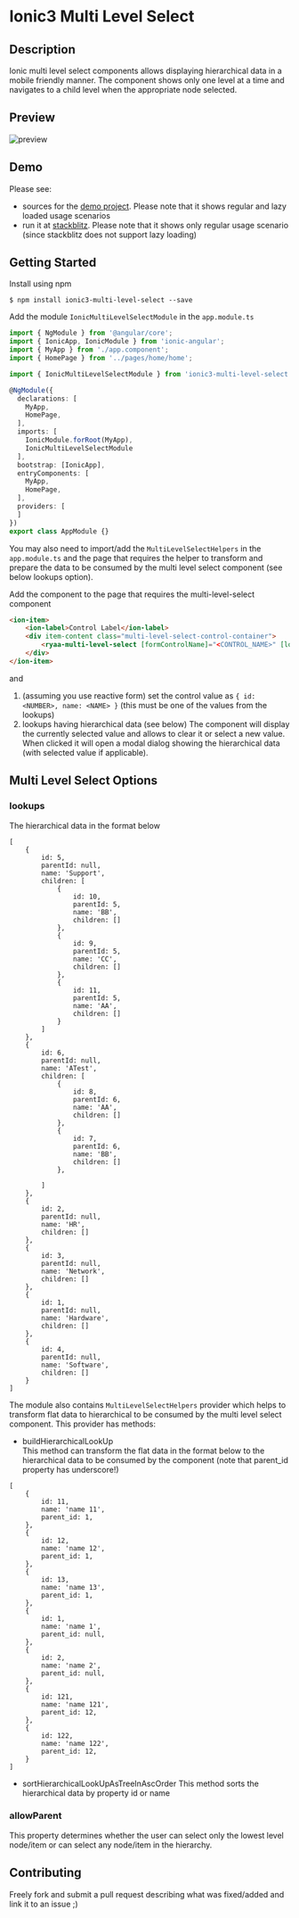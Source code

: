 # Ionic3 Multi Level Select

## Description
Ionic multi level select components allows displaying hierarchical data in a mobile friendly manner. The component shows only one level at a time and navigates to a child level when the appropriate node selected.

## Preview
![preview](https://user-images.githubusercontent.com/3608222/45682050-e2fb6b00-bb47-11e8-9679-fb531ad3e431.gif)

## Demo
Please see:
* sources for the [demo project](https://github.com/ryaa/ionic3-multi-level-select-demo). Please note that it shows regular and lazy loaded usage scenarios
* run it at [stackblitz](https://stackblitz.com/edit/ionic3-multi-level-select). Please note that it shows only regular usage scenario (since stackblitz does not support lazy loading)   

## Getting Started
Install using npm

`$ npm install ionic3-multi-level-select --save`

Add the module `IonicMultiLevelSelectModule` in the `app.module.ts`
```typescript
import { NgModule } from '@angular/core';
import { IonicApp, IonicModule } from 'ionic-angular';
import { MyApp } from './app.component';
import { HomePage } from '../pages/home/home';

import { IonicMultiLevelSelectModule } from 'ionic3-multi-level-select';

@NgModule({
  declarations: [
    MyApp,
    HomePage,
  ],
  imports: [
    IonicModule.forRoot(MyApp),
    IonicMultiLevelSelectModule
  ],
  bootstrap: [IonicApp],
  entryComponents: [
    MyApp,
    HomePage,
  ],
  providers: [
  ]
})
export class AppModule {}
```

You may also need to import/add the `MultiLevelSelectHelpers` in the `app.module.ts` and the page that requires the helper to transform and prepare the data to be consumed by the multi level select component (see below lookups option).

Add the component to the page that requires the multi-level-select component
```html
<ion-item>
    <ion-label>Control Label</ion-label>
    <div item-content class="multi-level-select-control-container">
        <ryaa-multi-level-select [formControlName]="<CONTROL_NAME>" [lookups]="<CONTROL_HIERARCHICAL_DATA>"></ryaa-multi-level-select>
    </div>
</ion-item>
```
and 
1) (assuming you use reactive form) set the control value as `{ id: <NUMBER>, name: <NAME> }` (this must be one of the values from the lookups)
2) lookups having hierarchical data (see below)
The component will display the currently selected value and allows to clear it or select a new value. When clicked it will open a modal dialog showing the hierarchical data (with selected value if applicable).

## Multi Level Select Options

### lookups
The hierarchical data in the format below
```
[
    {
        id: 5,
        parentId: null,
        name: 'Support',
        children: [
            {
                id: 10,
                parentId: 5,
                name: 'BB',
                children: []
            },
            {
                id: 9,
                parentId: 5,
                name: 'CC',
                children: []
            },
            {
                id: 11,
                parentId: 5,
                name: 'AA',
                children: []
            }
        ]
    },
    {
        id: 6,
        parentId: null,
        name: 'ATest',
        children: [
            {
                id: 8,
                parentId: 6,
                name: 'AA',
                children: []
            },
            {
                id: 7,
                parentId: 6,
                name: 'BB',
                children: []
            },

        ]
    },
    {
        id: 2,
        parentId: null,
        name: 'HR',
        children: []
    },
    {
        id: 3,
        parentId: null,
        name: 'Network',
        children: []
    },
    {
        id: 1,
        parentId: null,
        name: 'Hardware',
        children: []
    },
    {
        id: 4,
        parentId: null,
        name: 'Software',
        children: []
    }
]
```

The module also contains `MultiLevelSelectHelpers` provider which helps to transform flat data to hierarchical to be consumed by the multi level select component. This provider has methods:

- buildHierarchicalLookUp   
This method can transform the flat data in the format below to the hierarchical data to be consumed by the component (note that parent_id property has underscore!)
```
[
    {
        id: 11,
        name: 'name 11',
        parent_id: 1,
    },
    {
        id: 12,
        name: 'name 12',
        parent_id: 1,
    },
    {
        id: 13,
        name: 'name 13',
        parent_id: 1,
    },
    {
        id: 1,
        name: 'name 1',
        parent_id: null,
    },
    {
        id: 2,
        name: 'name 2',
        parent_id: null,
    },
    {
        id: 121,
        name: 'name 121',
        parent_id: 12,
    },
    {
        id: 122,
        name: 'name 122',
        parent_id: 12,
    }
]
```

- sortHierarchicalLookUpAsTreeInAscOrder
This method sorts the hierarchical data by property id or name

### allowParent
This property determines whether the user can select only the lowest level node/item or can select any node/item in the hierarchy.

## Contributing
Freely fork and submit a pull request describing what was fixed/added and link it to an issue ;)

